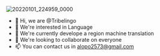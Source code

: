 ![20220101_224959_0000](https://user-images.githubusercontent.com/96971351/147868900-ead301af-d372-4f5b-ae56-1c9bd5b65b24.png)

- 👋 Hi, we are @Tribelingo
- 👀 We're interested in Language
- 🌱 We're currently develope a region machine translation
- 💞️ We're looking to collaborate on everyone
- 📫 You can contact us in alopo2573@gmail.com

<!---
Tribelingo-MT/Tribelingo-MT is a ✨ special ✨ repository because its `README.md` (this file) appears on your GitHub profile.
You can click the Preview link to take a look at your changes.
--->
